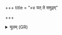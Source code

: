 +++
title = "०४ यत् ते समुद्रम्"

+++
<details><summary>मूलम् (GR)</summary>

यत् ते समुद्रम् अर्णवं  
मनः (…) ॥ +++(see 1bcd)+++
</details>